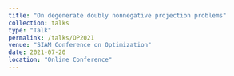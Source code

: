 ```yaml
---
title: "On degenerate doubly nonnegative projection problems"
collection: talks
type: "Talk"
permalink: /talks/OP2021
venue: "SIAM Conference on Optimization"
date: 2021-07-20
location: "Online Conference"
---
```


